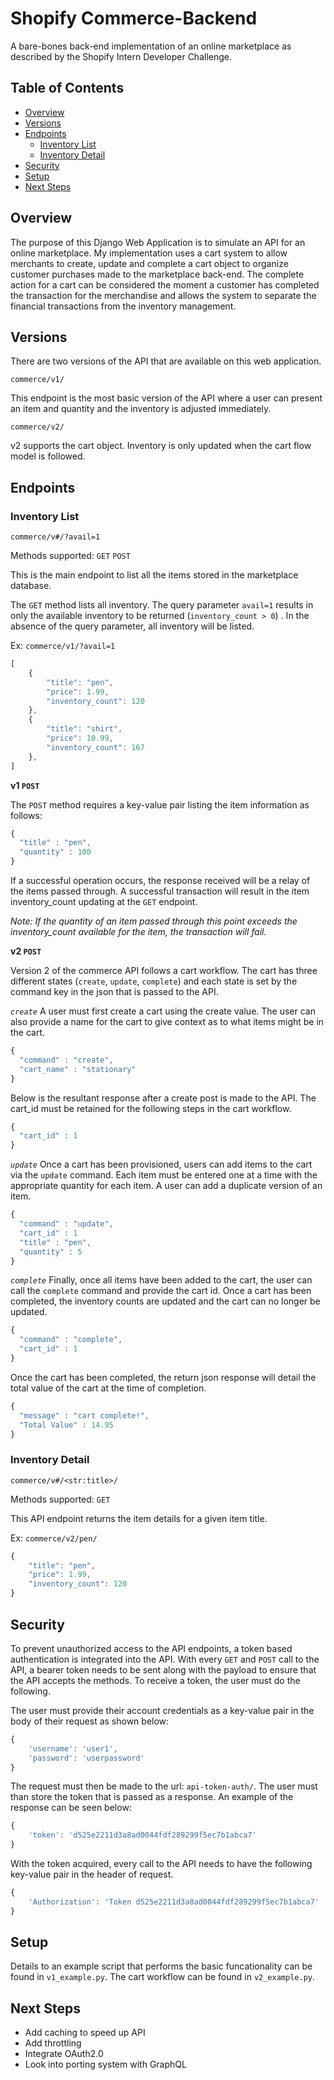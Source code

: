 # Shopify Commerce-Backend
A bare-bones back-end implementation of an online marketplace as described by the Shopify Intern Developer Challenge.

Table of Contents
-----------------

  * [Overview](#overview)
  * [Versions](#versions)
  * [Endpoints](#endpoints)
     * [Inventory List](#inventory-list)
     * [Inventory Detail](#inventory-detail)
   * [Security](#security)
   * [Setup](#setup)
   * [Next Steps](#next-steps)

## Overview
The purpose of this Django Web Application is to simulate an API for an online marketplace. My implementation uses a cart system to allow merchants to create, update and complete a cart object to organize customer purchases made to the marketplace back-end. The complete action for a cart can be considered the moment a customer has completed the transaction for the merchandise and allows the system to separate the financial transactions from the inventory management.

## Versions

There are two versions of the API that are available on this web application.

`commerce/v1/`

This endpoint is the most basic version of the API where a user 		can present an item and quantity and the inventory is adjusted immediately.

`commerce/v2/`

v2 supports the cart object. Inventory is only updated when the cart flow model is followed.

## Endpoints
### Inventory List
`commerce/v#/?avail=1`

Methods supported:
`GET` `POST`

This is the main endpoint to list all the items stored in the marketplace database.

The `GET` method lists all inventory. The query parameter `avail=1` results in only the available inventory to be returned (`inventory_count > 0`) .  In the absence of the query parameter, all inventory will be listed.

Ex:
`commerce/v1/?avail=1`

```javascript
[
    {
        "title": "pen",
        "price": 1.99,
        "inventory_count": 120
    },
    {
        "title": "shirt",
        "price": 10.99,
        "inventory_count": 167
    },
]    
```

**v1 `POST`**

The `POST` method requires a key-value pair listing the item information as follows:

```javascript
{
  "title" : "pen",
  "quantity" : 100
}
```
If a successful operation occurs, the response received will be a relay of the items passed through. A successful transaction will result in the item inventory_count updating at the `GET` endpoint.

*Note: If the quantity of an item passed through this point exceeds the inventory_count available for the item, the transaction will fail.*


**v2 `POST`**

Version 2 of the commerce API follows a cart workflow. The cart has three different states (`create`, `update`, `complete`) and each state is set by the command key in the json that is passed to the API.


*`create`*
A user must first create a cart using the create value. The user can also provide a name for the cart to give context as to what items might be in the cart.
```javascript
{
  "command" : "create",
  "cart_name" : "stationary"
}
```
Below is the resultant response after a create post is made to the API. The cart_id must be retained for the following steps in the cart workflow.

```javascript
{
  "cart_id" : 1
}
```

*`update`*
Once a cart has been provisioned, users can add items to the cart via the `update` command. Each item must be entered one at a time with the appropriate quantity for each item. A user can add a duplicate version of an item.
```javascript
{
  "command" : "update",
  "cart_id" : 1
  "title" : "pen",
  "quantity" : 5
}
```
*`complete`*
Finally, once all items have been added to the cart, the user can call the `complete` command and provide the cart  id. Once a cart has been completed, the inventory counts are updated and the cart can no longer be updated.
```javascript
{
  "command" : "complete",
  "cart_id" : 1
}
```
Once the cart has been completed, the return json response will detail the total value of the cart at the time of completion.
```javascript
{
  "message" : "cart complete!",
  "Total Value" : 14.95
}
```
 ### Inventory Detail
`commerce/v#/<str:title>/`

Methods supported:
`GET`

This API endpoint returns the item details for a given item title.

Ex:
`commerce/v2/pen/`
```javascript
{
    "title": "pen",
    "price": 1.99,
    "inventory_count": 120
}
```

## Security

To prevent unauthorized access to the API endpoints, a token based authentication is integrated into the API. With every `GET` and `POST` call to the API, a bearer token needs to be sent along with the payload to ensure that the API accepts the methods. To receive a token, the user must do the following.

The user must provide their account credentials as a key-value pair in the body of their request as shown below:
```javascript
{
	'username': 'user1',
	'password': 'userpassword'
}
```
The request must then be made to the url: `api-token-auth/`. The user must than store the token that is passed as a response. An example of the response can be seen below:
```javascript
{
	'token': 'd525e2211d3a8ad0044fdf289299f5ec7b1abca7'
}
```
With the token acquired, every call to the API needs to have the following key-value pair in the header of request.

```javascript
{
	'Authorization': 'Token d525e2211d3a8ad0044fdf289299f5ec7b1abca7'
}
```
## Setup

Details to an example script that performs the basic funcationality can be found in `v1_example.py`. The cart workflow can be found in `v2_example.py`.

## Next Steps

* Add caching to speed up API
* Add throttling
* Integrate OAuth2.0
* Look into porting system with GraphQL
